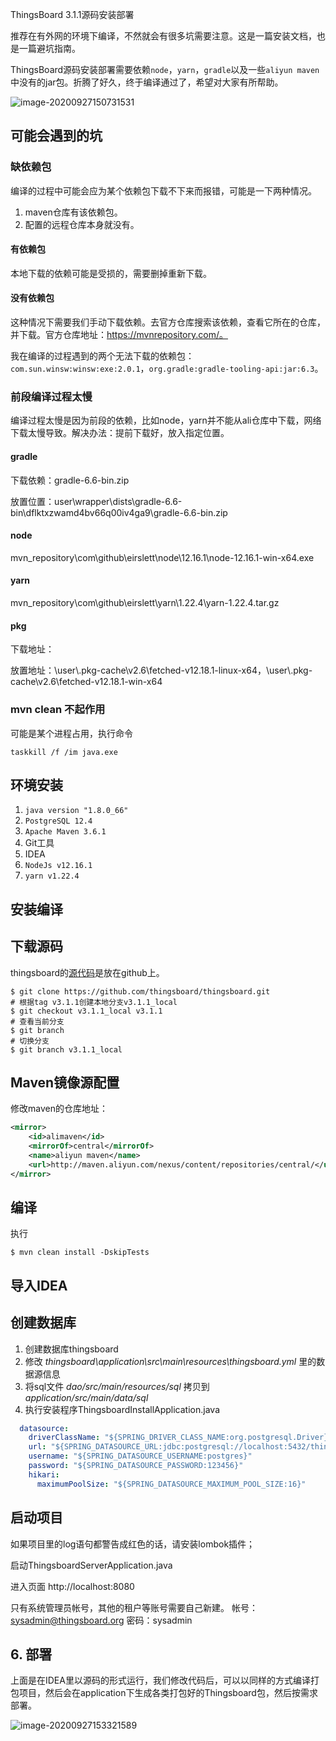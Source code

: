 ThingsBoard 3.1.1源码安装部署

推荐在有外网的环境下编译，不然就会有很多坑需要注意。这是一篇安装文档，也是一篇避坑指南。

ThingsBoard源码安装部署需要依赖`node`，`yarn`，`gradle`以及一些`aliyun maven`中没有的jar包。折腾了好久，终于编译通过了，希望对大家有所帮助。

<!-- more -->

![image-20200927150731531](C:\Users\Administrator\AppData\Roaming\Typora\typora-user-images\image-20200927150731531.png)



## 可能会遇到的坑

### 缺依赖包

编译的过程中可能会应为某个依赖包下载不下来而报错，可能是一下两种情况。

1. maven仓库有该依赖包。
2. 配置的远程仓库本身就没有。

#### 有依赖包

本地下载的依赖可能是受损的，需要删掉重新下载。

#### 没有依赖包

这种情况下需要我们手动下载依赖。去官方仓库搜索该依赖，查看它所在的仓库，并下载。官方仓库地址：https://mvnrepository.com/。

我在编译的过程遇到的两个无法下载的依赖包：`com.sun.winsw:winsw:exe:2.0.1`，`org.gradle:gradle-tooling-api:jar:6.3`。

### 前段编译过程太慢

编译过程太慢是因为前段的依赖，比如node，yarn并不能从ali仓库中下载，网络下载太慢导致。解决办法：提前下载好，放入指定位置。

#### gradle

下载依赖：gradle-6.6-bin.zip

放置位置：user\wrapper\dists\gradle-6.6-bin\dflktxzwamd4bv66q00iv4ga9\gradle-6.6-bin.zip

#### node

mvn_repository\com\github\eirslett\node\12.16.1\node-12.16.1-win-x64.exe

#### yarn

mvn_repository\com\github\eirslett\yarn\1.22.4\yarn-1.22.4.tar.gz

#### pkg

下载地址：

放置地址：\user\\.pkg-cache\v2.6\fetched-v12.18.1-linux-x64，\user\\.pkg-cache\v2.6\fetched-v12.18.1-win-x64

### mvn clean 不起作用

可能是某个进程占用，执行命令

```
taskkill /f /im java.exe
```

## 环境安装

1. `java version "1.8.0_66"`
2. `PostgreSQL 12.4`
3. `Apache Maven 3.6.1`
4. Git工具
5. IDEA
6. `NodeJs v12.16.1`
7. `yarn v1.22.4`

## 安装编译



## 下载源码

thingsboard的[源代码](https://github.com/thingsboard/thingsboard)是放在github上。

```shell
$ git clone https://github.com/thingsboard/thingsboard.git
# 根据tag v3.1.1创建本地分支v3.1.1_local
$ git checkout v3.1.1_local v3.1.1
# 查看当前分支
$ git branch
# 切换分支
$ git branch v3.1.1_local
```

## Maven镜像源配置

修改maven的仓库地址：

```xml
<mirror>
    <id>alimaven</id>
    <mirrorOf>central</mirrorOf>
    <name>aliyun maven</name>
    <url>http://maven.aliyun.com/nexus/content/repositories/central/</url>
</mirror>
```

## 编译

执行

```shell
$ mvn clean install -DskipTests
```

## 导入IDEA



## 创建数据库

1. 创建数据库thingsboard
2.  修改 *thingsboard\application\src\main\resources\thingsboard.yml* 里的数据源信息 
3.  将sql文件 *dao/src/main/resources/sql* 拷贝到 *application/src/main/data/sql* 
4.  执行安装程序ThingsboardInstallApplication.java 



```yml
  datasource:
    driverClassName: "${SPRING_DRIVER_CLASS_NAME:org.postgresql.Driver}"
    url: "${SPRING_DATASOURCE_URL:jdbc:postgresql://localhost:5432/thingsboard}"
    username: "${SPRING_DATASOURCE_USERNAME:postgres}"
    password: "${SPRING_DATASOURCE_PASSWORD:123456}"
    hikari:
      maximumPoolSize: "${SPRING_DATASOURCE_MAXIMUM_POOL_SIZE:16}"
```

## 启动项目

 如果项目里的log语句都警告成红色的话，请安装lombok插件； 

启动ThingsboardServerApplication.java 

 进入页面 http://localhost:8080

只有系统管理员帐号，其他的租户等账号需要自己新建。
帐号：sysadmin@thingsboard.org
密码：sysadmin

## 6. 部署

 上面是在IDEA里以源码的形式运行，我们修改代码后，可以以同样的方式编译打包项目，然后会在application下生成各类打包好的Thingsboard包，然后按需求部署。 

![image-20200927153321589](C:\Users\Administrator\AppData\Roaming\Typora\typora-user-images\image-20200927153321589.png)